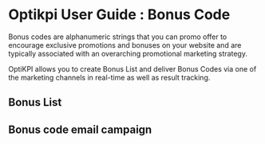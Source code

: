 # Optikpi User Guide : Bonus Code

Bonus codes are alphanumeric strings that you can promo offer to encourage exclusive promotions and bonuses on your website and are typically associated with an overarching promotional marketing strategy.

OptiKPI allows you to create Bonus List and deliver Bonus Codes via one of the marketing channels in real-time as well as result tracking.

## Bonus List&#x20;

## Bonus code email campaign



